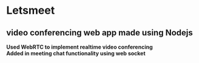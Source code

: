 # Letsmeet
## video conferencing web app made using Nodejs

<b>Used WebRTC to implement realtime video conferencing<br />
Added in meeting chat functionality using web socket</b>
